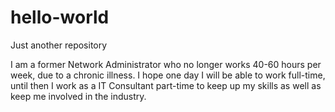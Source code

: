 # hello-world
Just another repository

I am a former Network Administrator who no longer works 40-60 hours per week, due to a chronic illness. I hope one day I will be able to work
full-time, until then I work as a IT Consultant part-time to keep up my skills as well as keep me involved in the industry.

